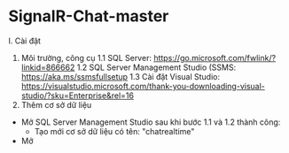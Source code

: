 # SignalR-Chat-master

I. Cài đặt
1. Môi trường, công cụ
  1.1 SQL Server: https://go.microsoft.com/fwlink/?linkid=866662
  1.2 SQL Server Management Studio (SSMS: https://aka.ms/ssmsfullsetup
  1.3 Cài đặt Visual Studio:  https://visualstudio.microsoft.com/thank-you-downloading-visual-studio/?sku=Enterprise&rel=16 
2. Thêm cơ sở dữ liệu
  - Mở SQL Server Management Studio sau khi bước 1.1 và 1.2 thành công: 
    + Tạo mới cơ sở dữ liệu có tên: "chatrealtime"
  - Mở  
